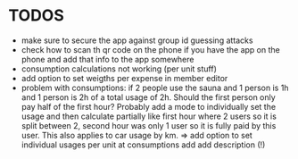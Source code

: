 # TODOS

- make sure to secure the app against group id guessing attacks
- check how to scan th qr code on the phone if you have the app on the phone and add that info to the app somewhere
- consumption calculations not working (per unit stuff)
- add option to set weigths per expense in member editor
- problem with consumptions: if 2 people use the sauna and 1 person is 1h and 1 person is 2h of a total usage of 2h. Should the first person only pay half of the first hour? Probably add a mode to individually set the usage and  then calculate partially like first hour where 2 users so it is split between 2, second hour was only 1 user so it is fully paid by this user. This also applies to car usage by km. => add option to set individual usages per unit at consumptions add add description (!)